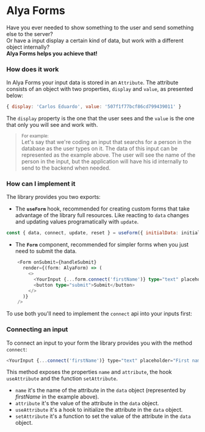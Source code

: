 # Alya Forms

Have you ever needed to show something to the user and send something else to the server?
<br>
Or have a input display a certain kind of data, but work with a different object internally?
<br>
**Alya Forms helps you achieve that!**

### How does it work

In Alya Forms your input data is stored in an ```Attribute```. The attribute consists of an object with two properties, ```display``` and ```value```, as presented below:

```javascript
{ display: 'Carlos Eduardo', value: '507f1f77bcf86cd799439011' } 
```

The ```display``` property is the one that the user sees and the ```value``` is the one that only you will see and work with.

> <sup>For example:</sup><br>
> Let's say that we're coding an input that searchs for a person in the database as the user types on it. The data of this input can be represented as the example above. The user will see the name of the person in the input, but the application will have his id internally to send to the backend when needed.


### How can I implement it

The library provides you two exports:

  - The **```useForm```** hook, recommended for creating custom forms that take advantage of the library full resources. Like reacting to ```data``` changes and updating values programatically with ```update```.

  ```javascript
  const { data, connect, update, reset } = useForm({ initialData: initialData })
  ```

  - The **```Form```** component, recommended for simpler forms when you just need to submit the data.

  ```typescript
      <Form onSubmit={handleSubmit}
        render={(form: AlyaForm) => (
          <>
            <YourInput {...form.connect('firstName')} type="text" placeholder="First name"/>
            <button type="submit">Submit</button>
          </>
        )}
      />
  ```

To use both you'll need to implement the ```connect``` api into your inputs first:

### Connecting an input

To connect an input to your form the library provides you with the method ```connect```:

```javascript
<YourInput {...connect('firstName')} type="text" placeholder="First name"/>
```

This method exposes the properties ```name``` and ```attribute```, the hook ```useAttribute``` and the function ```setAttribute```.

- ```name``` it's the name of the attribute in the ```data``` object (represented by *firstName* in the example above).
- ```attribute``` it's the value of the attribute in the ```data``` object.
- ```useAttribute``` it's a hook to initialize the attribute in the ```data``` object.
- ```setAttribute``` it's a function to set the value of the attribute in the ```data``` object.


